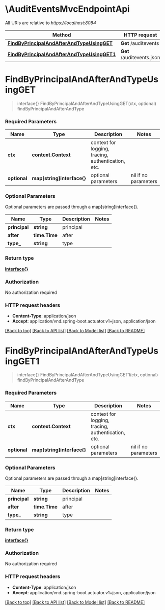 # \AuditEventsMvcEndpointApi

All URIs are relative to *https://localhost:8084*

Method | HTTP request | Description
------------- | ------------- | -------------
[**FindByPrincipalAndAfterAndTypeUsingGET**](AuditEventsMvcEndpointApi.md#FindByPrincipalAndAfterAndTypeUsingGET) | **Get** /auditevents | findByPrincipalAndAfterAndType
[**FindByPrincipalAndAfterAndTypeUsingGET1**](AuditEventsMvcEndpointApi.md#FindByPrincipalAndAfterAndTypeUsingGET1) | **Get** /auditevents.json | findByPrincipalAndAfterAndType


# **FindByPrincipalAndAfterAndTypeUsingGET**
> interface{} FindByPrincipalAndAfterAndTypeUsingGET(ctx, optional)
findByPrincipalAndAfterAndType

### Required Parameters

Name | Type | Description  | Notes
------------- | ------------- | ------------- | -------------
 **ctx** | **context.Context** | context for logging, tracing, authentication, etc.
 **optional** | **map[string]interface{}** | optional parameters | nil if no parameters

### Optional Parameters
Optional parameters are passed through a map[string]interface{}.

Name | Type | Description  | Notes
------------- | ------------- | ------------- | -------------
 **principal** | **string**| principal | 
 **after** | **time.Time**| after | 
 **type_** | **string**| type | 

### Return type

[**interface{}**](interface{}.md)

### Authorization

No authorization required

### HTTP request headers

 - **Content-Type**: application/json
 - **Accept**: application/vnd.spring-boot.actuator.v1+json, application/json

[[Back to top]](#) [[Back to API list]](../README.md#documentation-for-api-endpoints) [[Back to Model list]](../README.md#documentation-for-models) [[Back to README]](../README.md)

# **FindByPrincipalAndAfterAndTypeUsingGET1**
> interface{} FindByPrincipalAndAfterAndTypeUsingGET1(ctx, optional)
findByPrincipalAndAfterAndType

### Required Parameters

Name | Type | Description  | Notes
------------- | ------------- | ------------- | -------------
 **ctx** | **context.Context** | context for logging, tracing, authentication, etc.
 **optional** | **map[string]interface{}** | optional parameters | nil if no parameters

### Optional Parameters
Optional parameters are passed through a map[string]interface{}.

Name | Type | Description  | Notes
------------- | ------------- | ------------- | -------------
 **principal** | **string**| principal | 
 **after** | **time.Time**| after | 
 **type_** | **string**| type | 

### Return type

[**interface{}**](interface{}.md)

### Authorization

No authorization required

### HTTP request headers

 - **Content-Type**: application/json
 - **Accept**: application/vnd.spring-boot.actuator.v1+json, application/json

[[Back to top]](#) [[Back to API list]](../README.md#documentation-for-api-endpoints) [[Back to Model list]](../README.md#documentation-for-models) [[Back to README]](../README.md)

